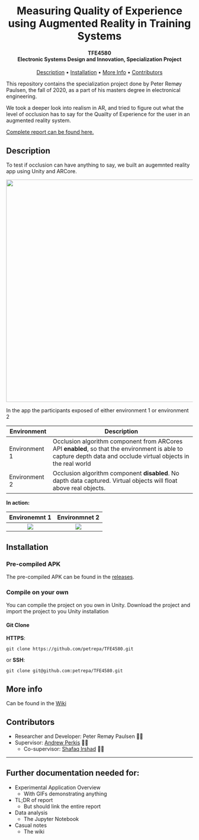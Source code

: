 <h1 align="center">
  Measuring Quality of Experience  <br>
  using Augmented Reality 
  in Training Systems
</h1>

<h4 align="center">TFE4580<br>Electronic Systems Design and Innovation, Specialization Project</h4>

<p align="center">
  <a href="#description">Description</a> •
  <a href="#installation">Installation</a> •
  <a href="#more-info">More Info</a> •
  <a href="#contributors">Contributors</a>
</p>

This repository contains the specialization project done by Peter Remøy Paulsen, the fall of 2020, as a part of his masters degree in electronical engineering. 

We took a deeper look into realism in AR, and tried to figure out what the level of occlusion has to say for the Quailty of Experience for the user in an augmented reality system. 

[Complete report can be found here.](https://github.com/petrepa/TFE4580/blob/master/TFE4580_peterrp_final_report.pdf)

## Description
To test if occlusion can have anything to say, we built an augemnted reality app using Unity and ARCore.
<p align="center">
   <img src="https://i.imgur.com/OMncFvb.png" width="600"/>
</p>

In the app the participants exposed of either environment 1 or environment 2

| **Environment**      | **Description**           |
|----------------------|---------------------------|
| Environment 1        | Occlusion algorithm component from ARCores API **enabled**, so that the environment is able to capture depth data and occlude virtual objects in the real world |
| Environment 2        | Occlusion algorithm component **disabled**. No dapth data captured. Virtual objects will float above real objects. |


**In action:**

Environemnt 1          |  Environmnet 2
:-------------------------:|:-------------------------:
![](https://github.com/petrepa/TFE4580/blob/master/readmes/media/env_1_compressed.gif)  |  ![](https://github.com/petrepa/TFE4580/blob/master/readmes/media/env_2_compressed.gif)

## Installation
### Pre-compiled APK
The pre-compiled APK can be found in the [releases](https://github.com/petrepa/TFE4580/releases).

### Compile on your own
You can compile the project on you own in Unity. Download the project and import the project to you Unity installation

#### Git Clone
**HTTPS**:
```
git clone https://github.com/petrepa/TFE4580.git
```
or **SSH**:
```
git clone git@github.com:petrepa/TFE4580.git
```


## More info
Can be found in the [Wiki](https://github.com/petrepa/TFE4580/wiki)
## Contributors
* Researcher and Developer: Peter Remøy Paulsen 👨‍🎓
* Supervisor: [Andrew Perkis](https://www.ntnu.edu/employees/andrew.perkis) 👨‍🏫
    * Co-supervisor: [Shafaq Irshad](https://www.ntnu.edu/employees/shafaq.irshad) 👩‍🏫

---
## Further documentation needed for:
* Experimental Application Overview
    * With GIFs demonstrating anything
* TL;DR of report
    * But should link the entire report
* Data analysis
    * The Jupyter Notebook
* Casual notes
    * The wiki
